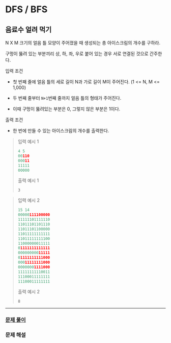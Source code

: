 # DFS / BFS
 
## 음료수 얼려 먹기 

N X M 크기의 얼음 틀 모양이 주어졌을 때 생성되는 총 아이스크림의 개수를 구하라.

구멍이 뚫려 있는 부분끼리 상, 하, 좌, 우로 붙어 있는 경우 서로 연결된 것으로 간주한다.

입력 조건

- 첫 번째 줄에 얼음 틀의 세로 길이 N과 가로 길이 M이 주어진다. (1 <= N, M <= 1,000)

- 두 번째 줄부터 `N+1`번째 줄까지 얼음 틀의 형태가 주어진다.

- 이때 구멍이 뚫려있는 부분은 0, 그렇지 않은 부분은 1이다.

출력 조건

- 한 번에 만들 수 있는 아이스크림의 개수를 출력한다.

> 입력 예시 1
> 
> ```python
> 4 5
> 00110
> 00011
> 11111
> 00000
> ```
> 
> 출력 예시 1
> 
> `3`

> 입력 예시 2
> 
> ```python
> 15 14
> 00000111100000
> 11111101111110
> 11011101101110
> 11011101100000
> 11011111111111
> 11011111111100
> 11000000011111
> 01111111111111
> 00000000011111
> 01111111111000
> 00011111111000
> 00000001111000
> 11111111110011
> 11100011111111
> 11100011111111
> ```
> 
> 출력 예시 2
> 
> `8`

---
### [문제 풀이](./5-1.py)

### 문제 해설

